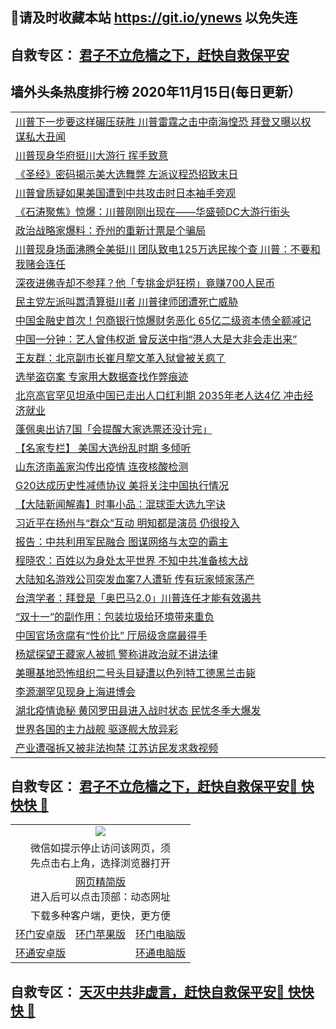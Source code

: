 ## 📩请及时收藏本站 https://git.io/ynews 以免失连</a>
## 自救专区： [君子不立危樯之下，赶快自救保平安 ](https://github.com/pwgy/td/blob/master/README.md)

## 墙外头条热度排行榜 2020年11月15日(每日更新）

 <table>
<tr><td colspan="2" align="left"><a href="https://xdjygdh.azureedge.net/?name=c1245482&key=wcvptdbtjixsejpn&from=gy2">川普下一步要这样碾压获胜 川普雷霆之击中南海惶恐 拜登又曝以权谋私大丑闻</a></td></tr>
<tr><td colspan="2" align="left"><a href="https://xdjygdh.azureedge.net/?name=c1245501&key=wcvptdbtjixsejpn&from=gy2">川普现身华府挺川大游行 挥手致意</a></td></tr>
<tr><td colspan="2" align="left"><a href="https://xdjygdh.azureedge.net/?name=c1245503&key=wcvptdbtjixsejpn&from=gy2">《圣经》密码揭示美大选舞弊 左派议程恐招致末日</a></td></tr>
<tr><td colspan="2" align="left"><a href="https://xdjygdh.azureedge.net/?name=c1245508&key=wcvptdbtjixsejpn&from=gy2">川普曾质疑如果美国遭到中共攻击时日本袖手旁观</a></td></tr>
<tr><td colspan="2" align="left"><a href="https://xdjygdh.azureedge.net/?name=c1245473&key=wcvptdbtjixsejpn&from=gy2">《石涛聚焦》惊爆：川普刚刚出现在——华盛顿DC大游行街头</a></td></tr>
<tr><td colspan="2" align="left"><a href="https://xdjygdh.azureedge.net/?name=c1245499&key=wcvptdbtjixsejpn&from=gy2">政治战略家爆料：乔州的重新计票是个骗局</a></td></tr>
<tr><td colspan="2" align="left"><a href="https://xdjygdh.azureedge.net/?name=c1245485&key=wcvptdbtjixsejpn&from=gy2">川普现身场面沸腾全美挺川 团队致电125万选民挨个查 川普：不要和我赌会连任</a></td></tr>
<tr><td colspan="2" align="left"><a href="https://xdjygdh.azureedge.net/?name=c1245480&key=wcvptdbtjixsejpn&from=gy2">深夜进佛寺却不参拜？他「专挑金炉狂捞」竟赚700人民币</a></td></tr>
<tr><td colspan="2" align="left"><a href="https://xdjygdh.azureedge.net/?name=c1245500&key=wcvptdbtjixsejpn&from=gy2">民主党左派叫嚣清算挺川者 川普律师团遭死亡威胁</a></td></tr>
<tr><td colspan="2" align="left"><a href="https://xdjygdh.azureedge.net/?name=c1245509&key=wcvptdbtjixsejpn&from=gy2">中国金融史首次！包商银行惊爆财务恶化 65亿二级资本债全额减记</a></td></tr>
<tr><td colspan="2" align="left"><a href="https://xdjygdh.azureedge.net/?name=c1245491&key=wcvptdbtjixsejpn&from=gy2">中国一分钟：艺人曾伟权逝 曾反送中指“港人大是大非会走出来”</a></td></tr>
<tr><td colspan="2" align="left"><a href="https://xdjygdh.azureedge.net/?name=c1245507&key=wcvptdbtjixsejpn&from=gy2">王友群：北京副市长崔月犂文革入狱曾被关疯了</a></td></tr>
<tr><td colspan="2" align="left"><a href="https://xdjygdh.azureedge.net/?name=c1245502&key=wcvptdbtjixsejpn&from=gy2">选举盗窃案 专家用大数据查找作弊痕迹</a></td></tr>
<tr><td colspan="2" align="left"><a href="https://xdjygdh.azureedge.net/?name=c1245481&key=wcvptdbtjixsejpn&from=gy2">北京高官罕见坦承中国已走出人口红利期 2035年老人达4亿 冲击经济就业</a></td></tr>
<tr><td colspan="2" align="left"><a href="https://xdjygdh.azureedge.net/?name=c1245479&key=wcvptdbtjixsejpn&from=gy2">蓬佩奥出访7国「会提醒大家选票还没计完」</a></td></tr>
<tr><td colspan="2" align="left"><a href="https://xdjygdh.azureedge.net/?name=c1245471&key=wcvptdbtjixsejpn&from=gy2">【名家专栏】 美国大选纷乱时期 多倾听</a></td></tr>
<tr><td colspan="2" align="left"><a href="https://xdjygdh.azureedge.net/?name=c1245461&key=wcvptdbtjixsejpn&from=gy2">山东济南盖家沟传出疫情 连夜核酸检测</a></td></tr>
<tr><td colspan="2" align="left"><a href="https://xdjygdh.azureedge.net/?name=c1245484&key=wcvptdbtjixsejpn&from=gy2">G20达成历史性减债协议 美将关注中国执行情况</a></td></tr>
<tr><td colspan="2" align="left"><a href="https://xdjygdh.azureedge.net/?name=c1245513&key=wcvptdbtjixsejpn&from=gy2">【大陆新闻解毒】时事小品：混球歪大选九字诀</a></td></tr>
<tr><td colspan="2" align="left"><a href="https://xdjygdh.azureedge.net/?name=c1245497&key=wcvptdbtjixsejpn&from=gy2">习近平在扬州与“群众”互动 明知都是演员 仍很投入</a></td></tr>
<tr><td colspan="2" align="left"><a href="https://xdjygdh.azureedge.net/?name=c1245470&key=wcvptdbtjixsejpn&from=gy2">报告：中共利用军民融合 图谋网络与太空的霸主</a></td></tr>
<tr><td colspan="2" align="left"><a href="https://xdjygdh.azureedge.net/?name=c1245504&key=wcvptdbtjixsejpn&from=gy2">程晓农：百姓以为身处太平世界 不知中共准备核大战</a></td></tr>
<tr><td colspan="2" align="left"><a href="https://xdjygdh.azureedge.net/?name=c1245495&key=wcvptdbtjixsejpn&from=gy2">大陆知名游戏公司突发血案7人遭斩 传有玩家倾家荡产</a></td></tr>
<tr><td colspan="2" align="left"><a href="https://xdjygdh.azureedge.net/?name=c1245498&key=wcvptdbtjixsejpn&from=gy2">台湾学者：拜登是「奥巴马2.0」川普连任才能有效遏共</a></td></tr>
<tr><td colspan="2" align="left"><a href="https://xdjygdh.azureedge.net/?name=c1245483&key=wcvptdbtjixsejpn&from=gy2">“双十一”的副作用：包装垃圾给环境带来重负</a></td></tr>
<tr><td colspan="2" align="left"><a href="https://xdjygdh.azureedge.net/?name=c1245493&key=wcvptdbtjixsejpn&from=gy2">中国官场贪腐有“性价比” 厅局级贪腐最得手</a></td></tr>
<tr><td colspan="2" align="left"><a href="https://xdjygdh.azureedge.net/?name=c1245489&key=wcvptdbtjixsejpn&from=gy2">杨斌探望王藏家人被抓 警称讲政治就不讲法律</a></td></tr>
<tr><td colspan="2" align="left"><a href="https://xdjygdh.azureedge.net/?name=c1245492&key=wcvptdbtjixsejpn&from=gy2">美曝基地恐怖组织二号头目疑遭以色列特工德黑兰击毙</a></td></tr>
<tr><td colspan="2" align="left"><a href="https://xdjygdh.azureedge.net/?name=c1245494&key=wcvptdbtjixsejpn&from=gy2">李源潮罕见现身上海进博会</a></td></tr>
<tr><td colspan="2" align="left"><a href="https://xdjygdh.azureedge.net/?name=c1245496&key=wcvptdbtjixsejpn&from=gy2">湖北疫情诡秘 黄冈罗田县进入战时状态 民忧冬季大爆发</a></td></tr>
<tr><td colspan="2" align="left"><a href="https://xdjygdh.azureedge.net/?name=c1245490&key=wcvptdbtjixsejpn&from=gy2">世界各国的主力战舰 驱逐舰大放异彩</a></td></tr>
<tr><td colspan="2" align="left"><a href="https://xdjygdh.azureedge.net/?name=c1245488&key=wcvptdbtjixsejpn&from=gy2">产业遭强拆又被非法拘禁 江苏访民发求救视频</a></td></tr>


</table>

 ## 自救专区： [君子不立危樯之下，赶快自救保平安🍎 快快快 📩](https://github.com/pwgy/td/blob/master/README.md)
 
<table>
  <tr>
    <td colspan="3" align="center"><img src="https://cdn.jsdelivr.net/gh/opipe/up/oGate65.jpg"/></td>
  </tr>
  <tr>
    <td colspan="3" align="center">微信如提示停止访问该网页，须<br/>先点击右上角，选择浏览器打开</td>
  <tr>
  <tr>
    <td colspan="3" align="center"><a href="https://gitcdn.xyz/cdn/otiny/up/master/show005.htm">网页精简版</a><br/>进入后可以点击顶部：动态网址</td>
  </tr>
  <tr>
    <td colspan="3" align="center">下载多种客户端，更快，更方便</td>
  <tr>
  <tr>
    <td align="center"><a href="https://cdn.jsdelivr.net/gh/opipe/up/oGatea.apk">环门安卓版</a></td>
    <td align="center"><a href="https://x.co/odisk">环门苹果版</a></td>
    <td align="center"><a href="https://cdn.jsdelivr.net/gh/opipe/up/oGate.zip">环门电脑版</a></td>
  </tr>
  <tr>
    <td align="center"><a href="https://cdn.jsdelivr.net/gh/opipe/up/oPipe.apk">环通安卓版</a></td>
    <td align="center"></td>
    <td align="center"><a href="https://raw.githubusercontent.com/opipe/up/master/oPipe.zip">环通电脑版</a></td>
  </tr>
  
</table>


 ## 自救专区： [天灭中共非虚言，赶快自救保平安🍎 快快快 📩](https://github.com/pwgy/td/blob/master/README.md)
